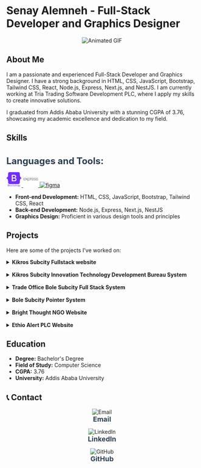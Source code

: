 # Senay Alemneh - Full-Stack Developer and Graphics Designer

<p align="center">
  <img src="https://media.giphy.com/media/v1.Y2lkPTc5MGI3NjExMjVmZmY2ZmRmYWY0YmI1MjU1MjJhZmE1OTVkNWFhNTM2NWJlZDIxMQ/qgQUggAC3Pfv687qPC/giphy.gif" alt="Animated GIF" width="200" height="200">
</p>

## About Me

I am a passionate and experienced Full-Stack Developer and Graphics Designer. I have a strong background in HTML, CSS, JavaScript, Bootstrap, Tailwind CSS, React, Node.js, Express, Next.js, and NestJS. I am currently working at Tria Trading Software Development PLC, where I apply my skills to create innovative solutions.

I graduated from Addis Ababa University with a stunning CGPA of 3.76, showcasing my academic excellence and dedication to my field.

## Skills

<h3 align="left">Languages and Tools:</h3>

<p align="left" class="fade-in">
  <a href="https://getbootstrap.com" target="_blank" rel="noreferrer">
    <img src="https://raw.githubusercontent.com/devicons/devicon/master/icons/bootstrap/bootstrap-plain-wordmark.svg" alt="bootstrap" width="40" height="40">
  </a>
  <a href="https://expressjs.com" target="_blank" rel="noreferrer">
    <img src="https://raw.githubusercontent.com/devicons/devicon/master/icons/express/express-original-wordmark.svg" alt="express" width="40" height="40">
  </a>
  <a href="https://www.figma.com/" target="_blank" rel="noreferrer">
    <img src="https://www.vectorlogo.zone/logos/figma/figma-icon.svg" alt="figma" width="40" height="40">
  </a>
  <!-- Add more icons similarly -->
</p>

- **Front-end Development:** HTML, CSS, JavaScript, Bootstrap, Tailwind CSS, React
- **Back-end Development:** Node.js, Express, Next.js, NestJS
- **Graphics Design:** Proficient in various design tools and principles

## Projects

Here are some of the projects I've worked on:

<details class="fade-in">
  <summary>Kikros Subcity Fullstack website</summary>
  <p>A brief description of the project, including the technologies used and the role I played.</p>
</details>

<details class="fade-in">
  <summary>Kikros Subcity Innovation Technology Development Bureau System</summary>
  <p>A brief description of the project, including the technologies used and the role I played.</p>
</details>

<details class="fade-in">
  <summary>Trade Office Bole Subcity Full Stack System</summary>
  <p>A brief description of the project, including the technologies used and the role I played.</p>
</details>

<details class="fade-in">
  <summary>Bole Subcity Pointer System</summary>
  <p>A brief description of the project, including the technologies used and the role I played.</p>
</details>

<details class="fade-in">
  <summary>Bright Thought NGO Website</summary>
  <p>A brief description of the project, including the technologies used and the role I played.</p>
</details>

<details class="fade-in">
  <summary>Ethio Alert PLC Website</summary>
  <p>A brief description of the project, including the technologies used and the role I played.</p>
</details>

## Education

- **Degree:** Bachelor's Degree
- **Field of Study:** Computer Science
- **CGPA:** 3.76
- **University:** Addis Ababa University

## 📞 Contact

<p align="center" class="fade-in">
  <a href="mailto:senayalemneh1992@gmail.com" style="text-decoration: none;">
    <img src="https://img.icons8.com/clouds/100/000000/email.png" alt="Email" width="50" height="50">
    <br>
    <span style="color: #2c3e50; font-size: 18px; font-weight: bold;">Email</span>
  </a>
</p>

<p align="center" class="fade-in">
  <a href="https://www.linkedin.com/in/senayalemneh/" style="text-decoration: none;">
    <img src="https://img.icons8.com/clouds/100/000000/linkedin.png" alt="LinkedIn" width="50" height="50">
    <br>
    <span style="color: #2c3e50; font-size: 18px; font-weight: bold;">LinkedIn</span>
  </a>
</p>

<p align="center" class="fade-in">
  <a href="https://github.com/Senayalemneh" style="text-decoration: none;">
    <img src="https://img.icons8.com/clouds/100/000000/github.png" alt="GitHub" width="50" height="50">
    <br>
    <span style="color: #2c3e50; font-size: 18px; font-weight: bold;">GitHub</span>
  </a>
</p>

<style>
.fade-in {
  animation: fadeIn 2s ease-in-out;
}

@keyframes fadeIn {
  0% { opacity: 0; }
  100% { opacity: 1; }
}

h3 {
  font-size: 1.5rem;
  font-weight: bold;
  color: #2c3e50;
  margin-bottom: 0.5rem;
  animation: slideIn 1.5s ease-in-out;
}

@keyframes slideIn {
  0% { transform: translateX(-100%); }
  100% { transform: translateX(0); }
}

details {
  margin-bottom: 1rem;
  animation: fadeIn 2.5s ease-in-out;
}

summary {
  font-weight: bold;
  cursor: pointer;
}

summary:hover {
  color: #3498db;
}
</style>
